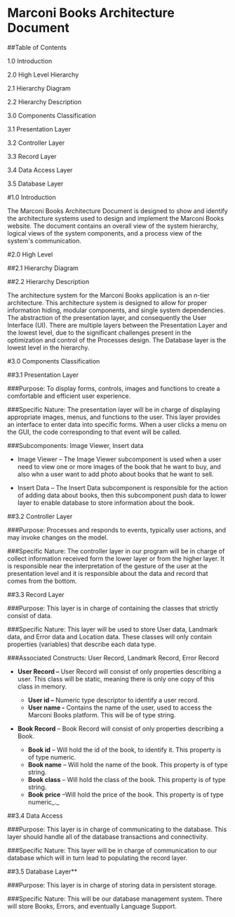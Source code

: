 # Marconi Books Architecture Document


##Table of Contents

1.0 Introduction

2.0 High Level Hierarchy

  2.1 Hierarchy Diagram

  2.2 Hierarchy Description

3.0 Components Classification

 3.1 Presentation Layer

 3.2 Controller Layer

 3.3 Record Layer

 3.4 Data Access Layer

 3.5 Database Layer



#1.0 Introduction

The Marconi Books Architecture Document is designed to show and identify the architecture systems used to design and implement the Marconi Books website. The document contains an overall view of the system hierarchy, logical views of the system components, and a process view of the system&#39;s communication.

#2.0 High Level

##2.1 Hierarchy Diagram



##2.2 Hierarchy Description

The architecture system for the Marconi Books application is an n-tier architecture. This architecture system is designed to allow for proper information hiding, modular components, and single system dependencies. The abstraction of the presentation layer, and consequently the User Interface (UI). There are multiple layers between the Presentation Layer and the lowest level, due to the significant challenges present in the optimization and control of the Processes design. The Database layer is the lowest level in the hierarchy.



#3.0 Components Classification

##3.1 Presentation Layer

###Purpose:
To display forms, controls, images and functions to create a comfortable and efficient user experience.

###Specific Nature:
The presentation layer will be in charge of displaying appropriate images, menus, and functions to the user. This layer provides an interface to enter data into specific forms. When a user clicks a menu on the GUI, the code corresponding to that event will be called.

###Subcomponents:
Image Viewer, Insert data

- Image Viewer – The Image Viewer subcomponent is used when a user need to view one or more images of the book that he want to buy, and also whn a user want to add photo about books that he want to sell.

- Insert Data – The Insert Data subcomponent is responsible for the action of adding data about books, then this subcomponent push data to lower layer to enable database to store information about the book.



##3.2 Controller Layer

###Purpose:
Processes and responds to events, typically user actions, and may invoke changes on the model.

###Specific Nature:
The controller layer in our program will be in charge of collect information received form the lower layer or from the higher layer. It is responsible near the interpretation of the gesture of the user at the presentation level and it is responsible about the data and record that comes from the bottom.



##3.3 Record Layer

###Purpose:
This layer is in charge of containing the classes that strictly consist of data.

###Specific Nature:
This layer will be used to store User data, Landmark data, and Error data and Location data. These classes will only contain properties (variables) that describe each data type.



###Associated Constructs:
User Record, Landmark Record, Error Record

- **User Record –** User Record will consist of only properties describing a user. This class will be static, meaning there is only one copy of this class in memory.

  - **User id –** Numeric type descriptor to identify a user record.
  - **User name -** Contains the name of the user, used to access the Marconi Books platform. This will be of type string.



- **Book Record** – Book Record will consist of only properties describing a Book.
  - **Book id** – Will hold the id of the book, to identify it. This property is of type numeric.
  - **Book name** – Will hold the name of the book. This property is of type string.
  - **Book class** – Will hold the class of the book. This property is of type string.
  - **Book**  **price** –Will hold the price of the book. This property is of type numeric_._



##3.4 Data Access

###Purpose:
This layer is in charge of communicating to the database. This layer should handle all of the database transactions and connectivity.

###Specific Nature:
 This layer will be in charge of communication to our database which will in turn lead to populating the record layer.



##3.5 Database Layer**

###Purpose:
 This layer is in charge of storing data in persistent storage.

###Specific Nature:
 This will be our database management system. There will store Books, Errors, and eventually Language Support.
